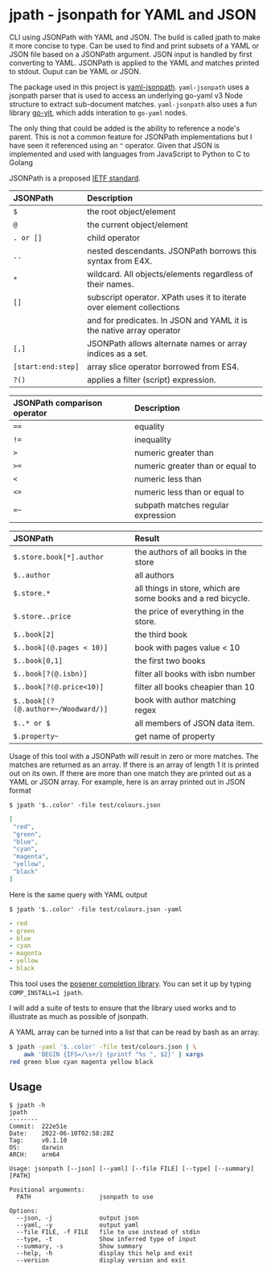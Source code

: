 # jpath - jsonpath for YAML and JSON

CLI using JSONPath with YAML and JSON. The build is called jpath to make it more concise to type. Can be used to find
and print subsets of a YAML or JSON file based on a JSONPath argument. JSON input is handled by first converting to
YAML. JSONPath is applied to the YAML and matches printed to stdout.  Ouput can be YAML or JSON.

The package used in this project is
[yaml-jsonpath](https://github.com/vmware-labs/yaml-jsonpathhttps://github.com/vmware-labs/yaml-jsonpath). `yaml-jsonpath`
uses a jsonpath parser that is used to access an underlying go-yaml v3 Node structure to extract sub-document matches.
`yaml-jsonpath` also uses a fun library [go-yit](https://github.com/dprotaso/go-yit), which adds interation to `go-yaml`
nodes.

The only thing that could be added is the ability to reference a node's parent. This is not a common feature for
JSONPath implementations but I have seen it referenced using an `^` operator. Given that JSON is implemented and used
with languages from JavaScript to Python to C to Golang

JSONPath is a proposed [IETF standard](https://tools.ietf.org/id/draft-goessner-dispatch-jsonpath-00.html).

| JSONPath           | Description                                                           |
| :----------------- | :-------------------------------------------------------------------- |
| `$`                | the root object/element                                               |
| `@`                | the current object/element                                            |
| `. or []`          | child operator                                                        |
| `..`               | nested descendants. JSONPath borrows this syntax from E4X.            |
| `*`                | wildcard. All objects/elements regardless of their names.             |
| `[]`               | subscript operator. XPath uses it to iterate over element collections |
|                    | and for predicates. In JSON and YAML it is the native array operator  |
| `[,]`              | JSONPath allows alternate names or array indices as a set.            |
| `[start:end:step]` | array slice operator borrowed from ES4.                               |
| `?()`              | applies a filter (script) expression.                                 |

| JSONPath comparison operator | Description                        |
| :--------------------------- | :--------------------------------- |
| `==`                         | equality                           |
| `!=`                         | inequality                         |
| `>`                          | numeric greater than               |
| `>=`                         | numeric greater than or equal to   |
| `<`                          | numeric less than                  |
| `<=`                         | numeric less than or equal to      |
| `=~`                         | subpath matches regular expression |

| JSONPath                            | Result                                                       |
| :---------------------------------- | :----------------------------------------------------------- |
| `$.store.book[*].author`            | the authors of all books in the store                        |
| `$..author`                         | all authors                                                  |
| `$.store.*`                         | all things in store, which are some books and a red bicycle. |
| `$.store..price`                    | the price of everything in the store.                        |
| `$..book[2]`                        | the third book                                               |
| `$..book[(@.pages < 10)]`           | book with pages value < 10                                   |
| `$..book[0,1]`                      | the first two books                                          |
| `$..book[?(@.isbn)]`                | filter all books with isbn number                            |
| `$..book[?(@.price<10)]`            | filter all books cheapier than 10                            |
| `$..book[(?(@.author=~/Woodward/)]` | book with author matching regex                              |
| `$..* or $`                         | all members of JSON data item.                               |
| `$.property~`                       | get name of property                                         |

Usage of this tool with a JSONPath will result in zero or more matches. The matches are returned as an array. If there
is an array of length 1 it is printed out on its own. If there are more than one match they are printed out as a YAML or
JSON array. For example, here is an array printed out in JSON format

`$ jpath '$..color' -file test/colours.json`
```json
[
 "red",
 "green",
 "blue",
 "cyan",
 "magenta",
 "yellow",
 "black"
]
```

Here is the same query with YAML output

`$ jpath '$..color' -file test/colours.json -yaml`
```yaml
- red
- green
- blue
- cyan
- magenta
- yellow
- black
```

This tool uses the [posener completion library](https://github.com/posener/complete/tree/master). You can set it up by
typing `COMP_INSTALL=1 jpath`.

I will add a suite of tests to ensure that the library used works and to illustrate as much as possible of jsonpath.

A YAML array can be turned into a list that can be read by bash as an array.

```sh
$ jpath -yaml '$..color' -file test/colours.json | \
    awk 'BEGIN {IFS=/\s+/} {printf "%s ", $2}' | xargs
red green blue cyan magenta yellow black
```

## Usage

```
$ jpath -h
jpath
--------
Commit:  222e51e
Date:    2022-06-10T02:58:28Z
Tag:     v0.1.10
OS:      darwin
ARCH:    arm64

Usage: jsonpath [--json] [--yaml] [--file FILE] [--type] [--summary] [PATH]

Positional arguments:
  PATH                   jsonpath to use

Options:
  --json, -j             output json
  --yaml, -y             output yaml
  --file FILE, -f FILE   file to use instead of stdin
  --type, -t             Show inferred type of input
  --summary, -s          Show summary
  --help, -h             display this help and exit
  --version              display version and exit
```